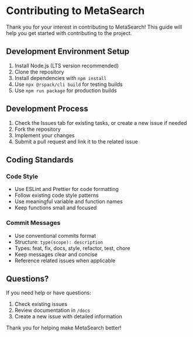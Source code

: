 # Contributing to MetaSearch

Thank you for your interest in contributing to MetaSearch! This guide will help you get started with contributing to the project.

## Development Environment Setup

1. Install Node.js (LTS version recommended)
2. Clone the repository
3. Install dependencies with `npm install`
4. Use `npx @rspack/cli build` for testing builds
5. Use `npm run package` for production builds

## Development Process

1. Check the Issues tab for existing tasks, or create a new issue if needed
2. Fork the repository
3. Implement your changes
4. Submit a pull request and link it to the related issue

## Coding Standards

### Code Style
- Use ESLint and Prettier for code formatting
- Follow existing code style patterns
- Use meaningful variable and function names
- Keep functions small and focused

### Commit Messages
- Use conventional commits format
- Structure: `type(scope): description`
- Types: feat, fix, docs, style, refactor, test, chore
- Keep messages clear and concise
- Reference related issues when applicable

## Questions?

If you need help or have questions:

1. Check existing issues
2. Review documentation in `/docs`
3. Create a new issue with detailed information

Thank you for helping make MetaSearch better!
